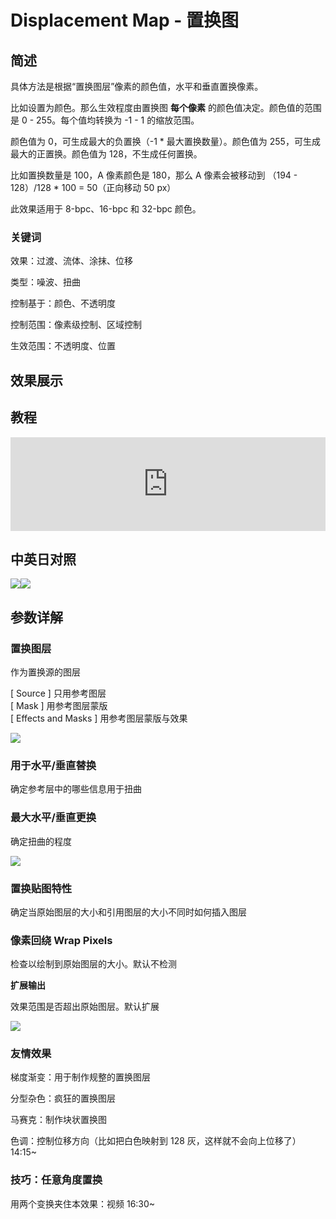 # Displacement Map - 置换图

## 简述

具体方法是根据“置换图层”像素的颜色值，水平和垂直置换像素。

比如设置为颜色。那么生效程度由置换图 **每个像素** 的颜色值决定。颜色值的范围是 0 - 255。每个值均转换为 -1 - 1 的缩放范围。

颜色值为 0，可生成最大的负置换（-1 \* 最大置换数量）。颜色值为 255，可生成最大的正置换。颜色值为 128，不生成任何置换。

比如置换数量是 100，A 像素颜色是 180，那么 A 像素会被移动到 （194 - 128）/128 \* 100 = 50（正向移动 50 px）

此效果适用于 8-bpc、16-bpc 和 32-bpc 颜色。

### 关键词

效果：过渡、流体、涂抹、位移

类型：噪波、扭曲

控制基于：颜色、不透明度

控制范围：像素级控制、区域控制

生效范围：不透明度、位置

## 效果展示

## 教程

<iframe src="https://player.bilibili.com/player.html?bvid=BV1e34y1X7Vj&page=82&high_quality=1" width="100%" allowfullscreen="allowfullscreen" frameborder="0"></iframe>

## 中英日对照

![](https://mir.yuelili.com/wp-content/uploads/user/AE/effects/AE-Effects-Distort-Displacement_Map.png)![](https://mir.yuelili.com/wp-content/uploads/user/AE/effects/AE-Effects-Distort-Displacement_Map_cn.png)

## 参数详解

### 置换图层

作为置换源的图层

[ Source ] 只用参考图层  
[ Mask ] 用参考图层蒙版  
[ Effects and Masks ] 用参考图层蒙版与效果

![](https://cdn.yuelili.com/20211224155535.png)

### 用于水平/垂直替换

确定参考层中的哪些信息用于扭曲

### 最大水平/垂直更换

确定扭曲的程度

![](https://cdn.yuelili.com/20211224155718.png)

### 置换贴图特性

确定当原始图层的大小和引用图层的大小不同时如何插入图层

### 像素回绕 **Wrap Pixels**

检查以绘制到原始图层的大小。默认不检测

**扩展输出**

效果范围是否超出原始图层。默认扩展

![](https://cdn.yuelili.com/20211224155903.png)

### 友情效果

梯度渐变：用于制作规整的置换图层

分型杂色：疯狂的置换图层

马赛克：制作块状置换图

色调：控制位移方向（比如把白色映射到 128 灰，这样就不会向上位移了） 14:15~

### 技巧：任意角度置换

用两个变换夹住本效果：视频 16:30~
